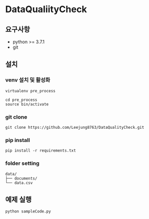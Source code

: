 # DataQualiityCheck

## 요구사항
- python >= 3.7.1
- git 

## 설치

### venv 설치 및 활성화 
```
virtualenv pre_process 

cd pre_process 
source bin/activate
```

### git clone 
```
git clone https://github.com/Leejung8763/DataQualityCheck.git
```

### pip install 
```
pip install -r requirements.txt 
```

### folder setting
```
data/
├── documents/
└── data.csv
```   
    
## 예제 실행 
```
python sampleCode.py 
```
